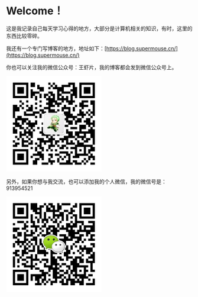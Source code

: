 # Welcome！

这是我记录自己每天学习心得的地方，大部分是计算机相关的知识，有时，这里的东西比较零碎。

我还有一个专门写博客的地方，地址如下：[https://blog.supermouse.cn/](https://blog.supermouse.cn/)

你也可以关注我的微信公众号：王虾片，我的博客都会发到微信公众号上。

![&#x5FAE;&#x4FE1;&#x626B;&#x4E00;&#x626B;&#x4E0A;&#x65B9;&#x4E8C;&#x7EF4;&#x7801;&#xFF0C;&#x5173;&#x6CE8;&#x6211;&#x7684;&#x516C;&#x4F17;&#x53F7;&#xFF1A;&#x738B;&#x867E;&#x7247;](.gitbook/assets/wei-xin-gong-zhong-hao-er-wei-ma-.jpg)

另外，如果你想与我交流，也可以添加我的个人微信，我的微信号是：913954521

![&#x5FAE;&#x4FE1;&#x626B;&#x4E00;&#x626B;&#x4E0A;&#x65B9;&#x4E8C;&#x7EF4;&#x7801;&#xFF0C;&#x6DFB;&#x52A0;&#x6211;&#x7684;&#x4E2A;&#x4EBA;&#x5FAE;&#x4FE1;](.gitbook/assets/wei-ming-ming-tu-pian-.jpg)

